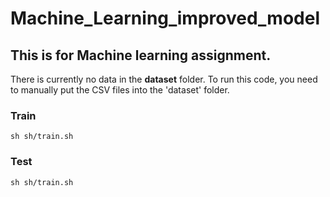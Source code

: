 # Machine_Learning_improved_model
## This is for Machine learning assignment.

There is currently no data in the **dataset** folder. To run this code, you need to manually put the CSV files into the 'dataset' folder.

### Train
`sh sh/train.sh`
### Test
`sh sh/train.sh`
